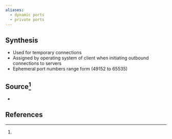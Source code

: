```yaml
---
aliases:
  - dynamic ports
  - private ports
---
```

## Synthesis
- Used for temporary connections
- Assigned by operating system of client when initiating outbound connections to servers
- Ephemeral port numbers range form (49152 to 65535)
## Source[^1]
- 
## References

[^1]: 